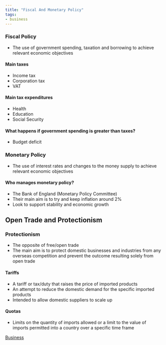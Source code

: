 ```yaml
---
title: "Fiscal And Monetary Policy"
tags:
- business
---
```


### Fiscal Policy

- The use of government spending, taxation and borrowing to achieve relevant economic objectives

#### Main taxes

- Income tax
- Corporation tax
- VAT

#### Main tax expenditures

- Health
- Education
- Social Security

#### What happens if government spending is greater than taxes?

- Budget deficit

### Monetary Policy

- The use of interest rates and changes to the money supply to achieve relevant economic objectives

#### Who manages monetary policy?

- The Bank of England (Monetary Policy Committee)
- Their main aim is to try and keep inflation around 2%
- Look to support stability and economic growth

## Open Trade and Protectionism

### Protectionism

- The opposite of free/open trade
- The main aim is to protect domestic businesses and industries from any overseas competition and prevent the outcome resulting solely from open trade

#### Tariffs

- A tariff or tax/duty that raises the price of imported products
- An attempt to reduce the domestic demand for the specific imported products 
- Intended to allow domestic suppliers to scale up

#### Quotas

- Limits on the quantity of imports allowed or a limit to the value of imports permitted into a country over a specific time frame



[Business](/Business)